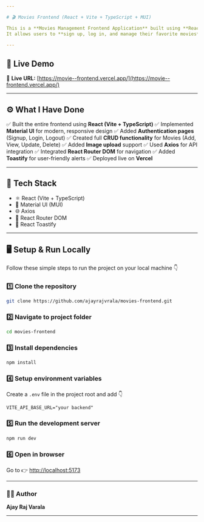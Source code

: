 ```yaml
---

# 🎬 Movies Frontend (React + Vite + TypeScript + MUI)

This is a **Movies Management Frontend Application** built using **React**, **Vite**, **TypeScript**, and **Material UI (MUI)**.
It allows users to **sign up, log in, and manage their favorite movies** through a clean and responsive interface.

---
```


## 🚀 Live Demo

🔗 **Live URL:** [https://movie--frontend.vercel.app/](https://movie--frontend.vercel.app/)

---

## ⚙️ What I Have Done

✅ Built the entire frontend using **React (Vite + TypeScript)**
✅ Implemented **Material UI** for modern, responsive design
✅ Added **Authentication pages** (Signup, Login, Logout)
✅ Created full **CRUD functionality** for Movies (Add, View, Update, Delete)
✅ Added **Image upload** support
✅ Used **Axios** for API integration
✅ Integrated **React Router DOM** for navigation
✅ Added **Toastify** for user-friendly alerts
✅ Deployed live on **Vercel**

---

## 🧰 Tech Stack

* ⚛️ React (Vite + TypeScript)
* 🎨 Material UI (MUI)
* 🌐 Axios
* 🧭 React Router DOM
* 🔔 React Toastify

---

## 🖥️ Setup & Run Locally

Follow these simple steps to run the project on your local machine 👇

### 1️⃣ Clone the repository

```bash
git clone https://github.com/ajayrajvrala/movies-frontend.git
```

### 2️⃣ Navigate to project folder

```bash
cd movies-frontend
```

### 3️⃣ Install dependencies

```bash
npm install
```

### 4️⃣ Setup environment variables

Create a `.env` file in the project root and add 👇

```env
VITE_API_BASE_URL="your backend"
```

### 5️⃣ Run the development server

```bash
npm run dev
```

### 6️⃣ Open in browser

Go to 👉 [http://localhost:5173](http://localhost:5173)

---

### 🧑‍💻 Author

**Ajay Raj Varala**

---